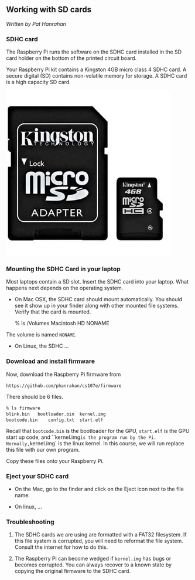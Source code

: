 ## Working with SD cards

*Written by Pat Hanrahan*

### SDHC card

The Raspberry Pi runs the software on the SDHC card
installed in the SD card holder on the bottom of the
printed circuit board.

Your Raspberry Pi kit contains a 
Kingston 4GB micro class 4 SDHC card.
A secure digital (SD) contains non-volatile memory for storage. 
A SDHC card is a high capacity SD card.

![Kingston SDHC Card](images/kingston.sdhc.jpg)

### Mounting the SDHC Card in your laptop

Most laptops contain a SD slot.
Insert the SDHC card into your laptop. 
What happens next depends on the operating system.

- On Mac OSX, the SDHC card should mount automatically.
You should see it show up in your finder along with
other mounted file systems. 
Verify that the card is mounted.

    % ls /Volumes
    Macintosh HD    NONAME

The volume is named `NONAME`.

- On Linux, the SDHC ...

### Download and install firmware

Now, download the Raspberry Pi firmware from

    https://github.com/phanrahan/cs107e/firmware

There should be 6 files.

    % ls firmware
    blink.bin   bootloader.bin  kernel.img
    bootcode.bin    config.txt  start.elf

Recall that `bootcode.bin` is the bootloader for the GPU,
`start.elf` is the GPU start up code,
and ``kernel.img` is the program run by the Pi.
Normally, `kernel.img` is the linux kernel.
In this course,
we will run replace this file with our own program.

Copy these files onto your Raspberry Pi.

### Eject your SDHC card

- On the Mac, go to the finder and click on the Eject icon
next to the file name.

- On linux, ...

### Troubleshooting

1. The SDHC cards we are using are formatted with a FAT32 filesystem.
If this file system is corrupted, you will need to reformat the
file system. Consult the internet for how to do this.

2. The Raspberry Pi can become wedged if `kernel.img` has bugs
or becomes corrupted.
You can always recover to a known state by copying the
original firmware to the SDHC card.

